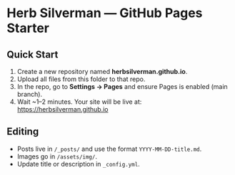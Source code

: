 # Herb Silverman — GitHub Pages Starter

## Quick Start
1. Create a new repository named **herbsilverman.github.io**.
2. Upload all files from this folder to that repo.
3. In the repo, go to **Settings → Pages** and ensure Pages is enabled (main branch).
4. Wait ~1–2 minutes. Your site will be live at:
   https://herbsilverman.github.io

## Editing
- Posts live in `/_posts/` and use the format `YYYY-MM-DD-title.md`.
- Images go in `/assets/img/`.
- Update title or description in `_config.yml`.
